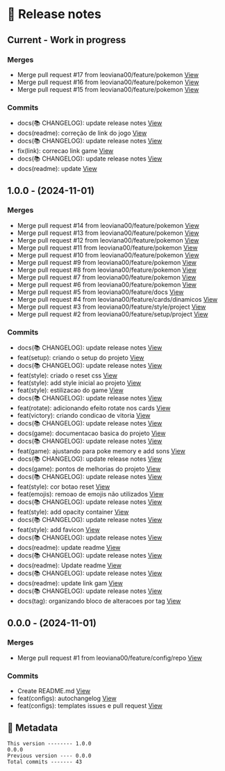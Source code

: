 # 🎁 Release notes

## Current - Work in progress
### Merges
*  Merge pull request #17 from leoviana00/feature/pokemon [View](https://github.com/leoviana00/memory-game-javascript/commits/9d193aa9e1a17a0680286f92fb77737d5841fd09)
*  Merge pull request #16 from leoviana00/feature/pokemon [View](https://github.com/leoviana00/memory-game-javascript/commits/da4c42b90d319b82a974f4e12fb6c739610aa760)
*  Merge pull request #15 from leoviana00/feature/pokemon [View](https://github.com/leoviana00/memory-game-javascript/commits/9ce293c3441c3de0fcb8aafb3eeca9e8602eeed8)
### Commits
*  docs(📚 CHANGELOG): update release notes [View](https://github.com/leoviana00/memory-game-javascript/commits/a2b4f0804b183a29cfa4b302fb42d393d87d3ebc)
*  docs(readme): correção de link do jogo [View](https://github.com/leoviana00/memory-game-javascript/commits/6d3269497aa5dd5b80037ba1d9f97a38cee91f11)
*  docs(📚 CHANGELOG): update release notes [View](https://github.com/leoviana00/memory-game-javascript/commits/603df8229049694344364c3692856cccb0df1306)
*  fix(link): correcao link game [View](https://github.com/leoviana00/memory-game-javascript/commits/c85ba8b625fe2603094d8f118a496efd8e7faf75)
*  docs(📚 CHANGELOG): update release notes [View](https://github.com/leoviana00/memory-game-javascript/commits/8420940f811426411b6488f570a759042bcfabdf)
*  docs(readme): update [View](https://github.com/leoviana00/memory-game-javascript/commits/bccd653b0eacdbf4ebcf851551bd7c22feedfa23)



## 1.0.0 - (2024-11-01)
### Merges
*  Merge pull request #14 from leoviana00/feature/pokemon [View](https://github.com/leoviana00/memory-game-javascript/commits/61dab04b3ad5fe5cf403303165919bb906f90d30)
*  Merge pull request #13 from leoviana00/feature/pokemon [View](https://github.com/leoviana00/memory-game-javascript/commits/1c8efe982c49c35fb8050db40e8a32862592fdf4)
*  Merge pull request #12 from leoviana00/feature/pokemon [View](https://github.com/leoviana00/memory-game-javascript/commits/8e49117992003a1f0fcbfc1b9954c1555da17923)
*  Merge pull request #11 from leoviana00/feature/pokemon [View](https://github.com/leoviana00/memory-game-javascript/commits/6640515ed7e98270ede318c52e10cc664632bb42)
*  Merge pull request #10 from leoviana00/feature/pokemon [View](https://github.com/leoviana00/memory-game-javascript/commits/8c1e97f6d0af3d626b2e8fa899560dbdddbd2a12)
*  Merge pull request #9 from leoviana00/feature/pokemon [View](https://github.com/leoviana00/memory-game-javascript/commits/51340be2c8a7877677dc53e9428dff5269072400)
*  Merge pull request #8 from leoviana00/feature/pokemon [View](https://github.com/leoviana00/memory-game-javascript/commits/4463a8c7fc24917ae0fba9c272415f2e57a9e49a)
*  Merge pull request #7 from leoviana00/feature/pokemon [View](https://github.com/leoviana00/memory-game-javascript/commits/f31b596db2e538fa0773d1ee27cc02ceb06a2509)
*  Merge pull request #6 from leoviana00/feature/pokemon [View](https://github.com/leoviana00/memory-game-javascript/commits/f9e629dbb1e71998018845770f186d105191db20)
*  Merge pull request #5 from leoviana00/feature/docs [View](https://github.com/leoviana00/memory-game-javascript/commits/76a82affa9c19b5794b1cd4dfd9ed48647c59238)
*  Merge pull request #4 from leoviana00/feature/cards/dinamicos [View](https://github.com/leoviana00/memory-game-javascript/commits/08175fb7f792be9639f7e0cadfc7857161553536)
*  Merge pull request #3 from leoviana00/feature/style/project [View](https://github.com/leoviana00/memory-game-javascript/commits/c60d29ccb52247fb8d86cbb49cb2edb2b67d5e4f)
*  Merge pull request #2 from leoviana00/feature/setup/project [View](https://github.com/leoviana00/memory-game-javascript/commits/4a0b1123cd7b64ea7069f3b2bb9757fa225b00c0)
### Commits
*  docs(📚 CHANGELOG): update release notes [View](https://github.com/leoviana00/memory-game-javascript/commits/4c43d77f98e67b9b10bc342cf4255fb321c866cc)
*  feat(setup): criando o setup do projeto [View](https://github.com/leoviana00/memory-game-javascript/commits/6712045199da549786d7987f6a590295d11670d7)
*  docs(📚 CHANGELOG): update release notes [View](https://github.com/leoviana00/memory-game-javascript/commits/a28157ee3c0f00a1c8ccf3b07f96b38cecabd759)
*  feat(style): criado o reset css [View](https://github.com/leoviana00/memory-game-javascript/commits/2930e19b6df74dc875de48d2208182153b770c0e)
*  feat(style): add style inicial ao projeto [View](https://github.com/leoviana00/memory-game-javascript/commits/4926b37af576cb5a9b4e87539ca7328c773aa35a)
*  feat(style): estilizacao do game [View](https://github.com/leoviana00/memory-game-javascript/commits/6c05e4eff6324a4123751333cca9df9193970cc8)
*  docs(📚 CHANGELOG): update release notes [View](https://github.com/leoviana00/memory-game-javascript/commits/883f2b113cee62de96a63b523374a90035ac8238)
*  feat(rotate): adicionando efeito rotate nos cards [View](https://github.com/leoviana00/memory-game-javascript/commits/94dcad87bdbee74479571ced54f90f168df78fc8)
*  feat(victory): criando condicao de vitoria [View](https://github.com/leoviana00/memory-game-javascript/commits/6b41e105dda7b3480c0d6b53ef8f60e8ab09fbe7)
*  docs(📚 CHANGELOG): update release notes [View](https://github.com/leoviana00/memory-game-javascript/commits/d23aca601783a7c8c0be719b8161c833874dc729)
*  docs(game): documentacao basica do projeto [View](https://github.com/leoviana00/memory-game-javascript/commits/b2ea294cfc41253ea543fffd63db5be76ec93829)
*  docs(📚 CHANGELOG): update release notes [View](https://github.com/leoviana00/memory-game-javascript/commits/5bfa17151dd33ba068ca9c6c2b63e7fcaebc1d1b)
*  feat(game): ajustando para poke memory e add sons [View](https://github.com/leoviana00/memory-game-javascript/commits/55454ca0750278985cb9f42bf33ba0f5b6d28318)
*  docs(📚 CHANGELOG): update release notes [View](https://github.com/leoviana00/memory-game-javascript/commits/b9878689f9f6f16ca226ba3b26fcd33f3896fd60)
*  docs(game): pontos de melhorias do projeto [View](https://github.com/leoviana00/memory-game-javascript/commits/53cfdd249049118087a28ac42f29439d260d243f)
*  docs(📚 CHANGELOG): update release notes [View](https://github.com/leoviana00/memory-game-javascript/commits/0a53b7ff7f4a9792bbb29c951745b6a7122e7081)
*  feat(style): cor botao reset [View](https://github.com/leoviana00/memory-game-javascript/commits/2ec6ff57ae9a881185c56b0b7c79764c011e22f7)
*  feat(emojis): remoao de emojis não utilizados [View](https://github.com/leoviana00/memory-game-javascript/commits/3bd18113c50e9beeadae42c48026a9d2740d484c)
*  docs(📚 CHANGELOG): update release notes [View](https://github.com/leoviana00/memory-game-javascript/commits/52b8caf4b2b96c4d6357982e9a0124d467d8a526)
*  feat(style): add opacity container [View](https://github.com/leoviana00/memory-game-javascript/commits/43ce917e27a389ffbfc4a6f42297530ff3a67269)
*  docs(📚 CHANGELOG): update release notes [View](https://github.com/leoviana00/memory-game-javascript/commits/d00d6f0c4e674cfad77f7b96263bd61ba764a588)
*  feat(style): add favicon [View](https://github.com/leoviana00/memory-game-javascript/commits/31beef0e05c0efc633eca9f091cbe5f07456c3ae)
*  docs(📚 CHANGELOG): update release notes [View](https://github.com/leoviana00/memory-game-javascript/commits/733b5cc1e8208ea06fd6363e29d1cdcff18a6187)
*  docs(readme): update readme [View](https://github.com/leoviana00/memory-game-javascript/commits/384165adcf8ccbe1ec68f197fa5a4b376377b5ad)
*  docs(📚 CHANGELOG): update release notes [View](https://github.com/leoviana00/memory-game-javascript/commits/f6491ddde1bc677e0ef3e9231687a73955b38943)
*  docs(readme): Update readme [View](https://github.com/leoviana00/memory-game-javascript/commits/66d053a1d855de39d81133a34525e68f18f3303d)
*  docs(📚 CHANGELOG): update release notes [View](https://github.com/leoviana00/memory-game-javascript/commits/50087a4b8ec3711d7f0505fc47686aa00f3aeceb)
*  docs(readme): update link gam [View](https://github.com/leoviana00/memory-game-javascript/commits/9cf44cc4d5c4664fc0812b5e53a3363c89c5b78c)
*  docs(📚 CHANGELOG): update release notes [View](https://github.com/leoviana00/memory-game-javascript/commits/ad43cc673c5eb0531e1879728317efb7aa6db70d)
*  docs(tag): organizando bloco de alteracoes por tag [View](https://github.com/leoviana00/memory-game-javascript/commits/e0ef8fb6359bf6aa53cb502430387b82dcdc38cc)



## 0.0.0 - (2024-11-01)
### Merges
*  Merge pull request #1 from leoviana00/feature/config/repo [View](https://github.com/leoviana00/memory-game-javascript/commits/679d8dcc3ad8435d2a67fb3496475596e22ed44f)
### Commits
*  Create README.md [View](https://github.com/leoviana00/memory-game-javascript/commits/0d3411e0b450658862aed20a23d99ddeae18f54f)
*  feat(configs): autochangelog [View](https://github.com/leoviana00/memory-game-javascript/commits/083da3ef158a9acb3d38912f42f7867bb69a9c2c)
*  feat(configs): templates issues e pull request [View](https://github.com/leoviana00/memory-game-javascript/commits/02abe644875f66c58803474df385e3f71d200bf9)
## 📝 Metadata
```
This version -------- 1.0.0
0.0.0
Previous version ---- 0.0.0
Total commits ------- 43
```

